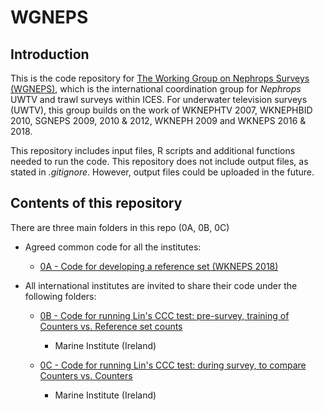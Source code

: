 # WGNEPS

## Introduction

This is the code repository for [The Working Group on Nephrops Surveys (WGNEPS)](https://www.ices.dk/community/groups/Pages/WGNEPS.aspx), which is the international coordination group for _Nephrops_ UWTV and trawl surveys within ICES. For underwater television surveys (UWTV), this group builds on the work of WKNEPHTV 2007, WKNEPHBID 2010, SGNEPS 2009, 2010 & 2012, WKNEPH 2009 and WKNEPS 2016 & 2018.

This repository includes input files, R scripts and additional functions needed to run the code.
This repository does not include output files, as stated in _.gitignore_. However, output files could be uploaded in the future.

## Contents of this repository

There are three main folders in this repo (0A, 0B, 0C)

* Agreed common code for all the institutes:

  * [0A - Code for developing a reference set (WKNEPS 2018)](https://github.com/ices-eg/wg_WGNEPS/tree/master/0A_Developing_a_reference_set)

* All international institutes are invited to share their code under the following folders:

  * [0B - Code for running Lin's CCC test: pre-survey, training of Counters vs. Reference set counts](https://github.com/ices-eg/wg_WGNEPS/tree/master/0B_Lins_training_pre_survey)
    * Marine Institute (Ireland)

  * [0C - Code for running Lin's CCC test: during survey, to compare Counters vs. Counters](https://github.com/ices-eg/wg_WGNEPS/tree/master/0C_Lins_during_survey)
    * Marine Institute (Ireland)


